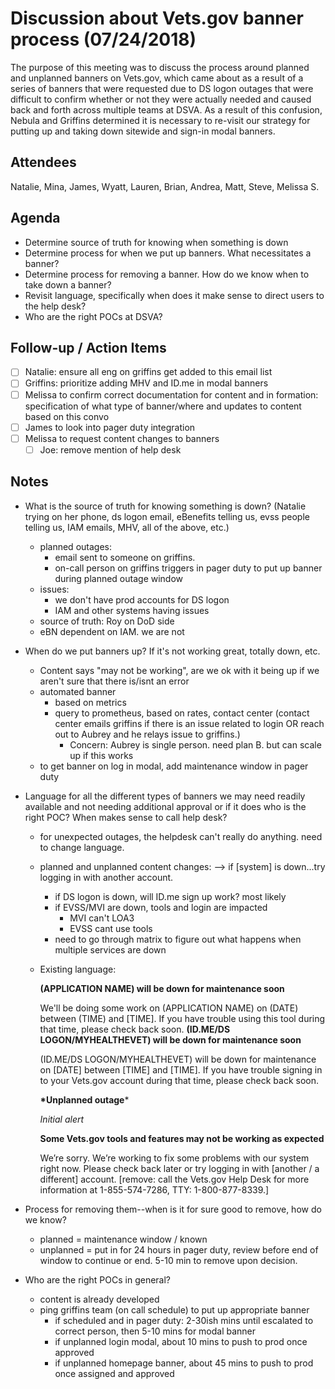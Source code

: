 # Discussion about Vets.gov banner process (07/24/2018)

The purpose of this meeting was to discuss the process around planned and unplanned banners on Vets.gov, which came about as a result of a series of banners that were requested due to DS logon outages that were difficult to confirm whether or not they were actually needed and caused back and forth across multiple teams at DSVA. As a result of this confusion, Nebula and Griffins determined it is necessary to re-visit our strategy for putting up and taking down sitewide and sign-in modal banners.

## Attendees

Natalie, Mina, James, Wyatt, Lauren, Brian, Andrea, Matt, Steve, Melissa S.  

## Agenda

- Determine source of truth for knowing when something is down
- Determine process for when we put up banners. What necessitates a banner?
- Determine process for removing a banner. How do we know when to take down a banner?
- Revisit language, specifically when does it make sense to direct users to the help desk?
- Who are the right POCs at DSVA?



## Follow-up / Action Items

- [ ] Natalie: ensure all eng on griffins get added to this email list
- [ ] Griffins: prioritize adding MHV and ID.me in modal banners
- [ ] Melissa to confirm correct documentation for content and in formation: specification of what type of banner/where and updates to content based on this convo
- [ ] James to look into pager duty integration
- [ ] Melissa to request content changes to banners
  - [ ] Joe: remove mention of help desk

## Notes

- What is the source of truth for knowing something is down? (Natalie trying on her phone, ds logon email, eBenefits telling us, evss people telling us, IAM emails, MHV, all of the above, etc.)
  - planned outages: 
    - email sent to someone on griffins. 
    - on-call person on griffins triggers in pager duty to put up banner during planned outage window
  - issues:
    - we don't have prod accounts for DS logon
    - IAM and other systems having issues
  - source of truth: Roy on DoD side
  - eBN dependent on IAM. we are not

- When do we put banners up? If it's not working great, totally down, etc.

  - Content says "may not be working", are we ok with it being up if we aren't sure that there is/isnt an error
  - automated banner
    - based on metrics
    - query to prometheus, based on rates, contact center (contact center emails griffins if there is an issue related to login OR reach out to Aubrey and he relays issue to griffins.)
      - Concern: Aubrey is single person. need plan B. but can scale up if this works
  - to get banner on log in modal, add maintenance window in pager duty

- Language for all the different types of banners we may need readily available and not needing additional approval or if it does who is the right POC? When makes sense to call help desk?

  - for unexpected outages, the helpdesk can't really do anything. need to change language. 

  - planned and unplanned content changes: --> if [system] is down...try logging in with another account.

    - if DS logon is down, will ID.me sign up work? most likely
    - if EVSS/MVI are down, tools and login are impacted 
      - MVI can't LOA3
      - EVSS cant use tools
    - need to go through matrix to figure out what happens when multiple services are down

  - Existing language:

    **(APPLICATION NAME) will be down for maintenance soon**

    We'll be doing some work on (APPLICATION NAME) on (DATE) between (TIME) and [TIME]. If you have trouble using this tool during that time, please check back soon.
    **(ID.ME/DS LOGON/MYHEALTHEVET) will be down for maintenance soon**

    (ID.ME/DS LOGON/MYHEALTHEVET) will be down for maintenance on [DATE] between [TIME] and [TIME]. If you have trouble signing in to your Vets.gov account during that time, please check back soon.

    **\*Unplanned outage***

    *Initial alert*

    **Some Vets.gov tools and features may not be working as expected**

    We’re sorry. We’re working to fix some problems with our system right now. Please check back later or try logging in with [another / a different] account. [remove: call the Vets.gov Help Desk for more information at 1-855-574-7286, TTY: 1-800-877-8339.]

- Process for removing them--when is it for sure good to remove, how do we know?

  - planned = maintenance window / known
  - unplanned = put in for 24 hours in pager duty, review before end of window to continue or end. 5-10 min to remove upon decision. 

- Who are the right POCs in general?

  - content is already developed
  - ping griffins team (on call schedule) to put up appropriate banner
    - if scheduled and in pager duty: 2-30ish mins until escalated to correct person, then 5-10 mins for modal banner
    - if unplanned login modal, about 10 mins to push to prod once approved 
    - if unplanned homepage banner, about 45 mins to push to prod once assigned and approved
